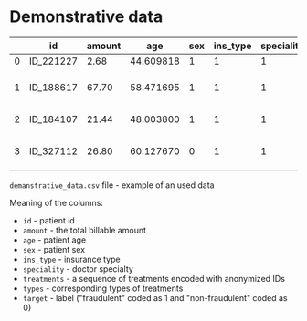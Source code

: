 # Demonstrative data

|   | id         | amount  |  age        | sex  | ins_type | speciality | treatments                                     | types                     | target |
|---|----------- |---------| ------------|------|----------|------------|------------------------------------------------|---------------------------|--------|
| 0 | ID_221227  |  2.68   |  44.609818  |  1   |    1     |     1      | ['A_852']                                      | ['AA_13']                 |   0    |
| 1 | ID_188617	 |  67.70  |  58.471695  |  1   |    1     |     1      | ['A_645', 'A_2030', 'A_1978']                  | ['AA_2', 'AA_7', 'AA_2']	 |   0    |
| 2 |	ID_184107  |  21.44	 |  48.003800  |  1   |    1     |     1      | ['A_1656', 'A_1']	                             | ['AA_2', 'AA_2']	         |   0    |
| 3 |	ID_327112  |  26.80  |  60.127670  |  0   |    1     |     1      | ['A_1', 'A_348', 'A_1656']	                   | ['AA_2', 'AA_12', 'AA_2'] |   0    |

`demanstrative_data.csv` file - example of an used data

Meaning of the columns:
* `id` - patient id
* `amount` - the total billable amount
* `age` - patient age
* `sex` - patient sex
* `ins_type` - insurance type
* `speciality` - doctor specialty
* `treatments` - a sequence of treatments encoded with anonymized IDs
* `types` - corresponding types of treatments
* `target` - label ("fraudulent" coded as 1 and "non-fraudulent" coded as 0)
